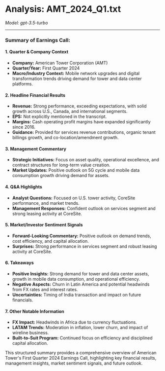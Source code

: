 # Analysis: AMT_2024_Q1.txt

*Model: gpt-3.5-turbo*

---

### Summary of Earnings Call:

#### 1. **Quarter & Company Context**
- **Company:** American Tower Corporation (AMT)
- **Quarter/Year:** First Quarter 2024
- **Macro/Industry Context:** Mobile network upgrades and digital transformation trends driving demand for tower and data center platforms.

#### 2. **Headline Financial Results**
- **Revenue:** Strong performance, exceeding expectations, with solid growth across U.S., Canada, and international segments.
- **EPS:** Not explicitly mentioned in the transcript.
- **Margins:** Cash operating profit margins have expanded significantly since 2016.
- **Guidance:** Provided for services revenue contributions, organic tenant billings growth, and co-location/amendment growth.

#### 3. **Management Commentary**
- **Strategic Initiatives:** Focus on asset quality, operational excellence, and contract structures for long-term value creation.
- **Market Updates:** Positive outlook on 5G cycle and mobile data consumption growth driving demand for assets.

#### 4. **Q&A Highlights**
- **Analyst Questions:** Focused on U.S. tower activity, CoreSite performance, and market trends.
- **Management Responses:** Confident outlook on services segment and strong leasing activity at CoreSite.

#### 5. **Market/Investor Sentiment Signals**
- **Forward-Looking Commentary:** Positive outlook on demand trends, cost efficiency, and capital allocation.
- **Surprises:** Strong performance in services segment and robust leasing activity at CoreSite.

#### 6. **Takeaways**
- **Positive Insights:** Strong demand for tower and data center assets, growth in mobile data consumption, and operational efficiency.
- **Negative Aspects:** Churn in Latin America and potential headwinds from FX rates and interest rates.
- **Uncertainties:** Timing of India transaction and impact on future financials.

#### 7. **Other Notable Information**
- **FX Impact:** Headwinds in Africa due to currency fluctuations.
- **LATAM Trends:** Moderation in inflation, lower churn, and impact of wireline business.
- **Built-to-Suit Program:** Continued focus on efficiency and disciplined capital allocation.

This structured summary provides a comprehensive overview of American Tower's First Quarter 2024 Earnings Call, highlighting key financial results, management insights, market sentiment signals, and future outlook.